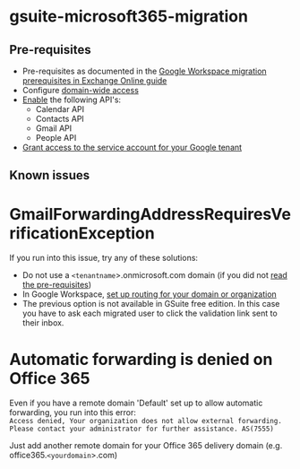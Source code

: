 # gsuite-microsoft365-migration

## Pre-requisites
- Pre-requisites as documented in the [Google Workspace migration prerequisites in Exchange Online guide](https://docs.microsoft.com/en-us/exchange/mailbox-migration/googleworkspace-migration-prerequisites)
- Configure [domain-wide access](https://developers.google.com/admin-sdk/directory/v1/guides/delegation)
- [Enable](https://support.google.com/googleapi/answer/6158841?hl=en) the following API's:
    - Calendar API
    - Contacts API
    - Gmail API
    - People API
- [Grant access to the service account for your Google tenant](https://docs.microsoft.com/en-gb/exchange/mailbox-migration/manually-configuring-gsuite-for-migration#grant-access-to-the-service-account-for-your-google-tenant)


## Known issues
# GmailForwardingAddressRequiresVerificationException
If you run into this issue, try any of these solutions:
- Do not use a `<tenantname`>.onmicrosoft.com domain (if you did not [read the pre-requisites](https://docs.microsoft.com/en-GB/exchange/mailbox-migration/googleworkspace-migration-prerequisites#create-a-subdomain-for-mail-routing-to-microsoft-365-or-office-365))
- In Google Workspace, [set up routing for your domain or organization](https://support.google.com/a/answer/6297084)
- The previous option is not available in GSuite free edition. In this case you have to ask each migrated user to click the validation link sent to their inbox.

# Automatic forwarding is denied on Office 365
Even if you have a remote domain 'Default' set up to allow automatic forwarding, you run into this error:   
`Access denied, Your organization does not allow external forwarding. Please contact your administrator for further assistance. AS(7555)`   

Just add another remote domain for your Office 365 delivery domain (e.g. office365.`<yourdomain`>.com)